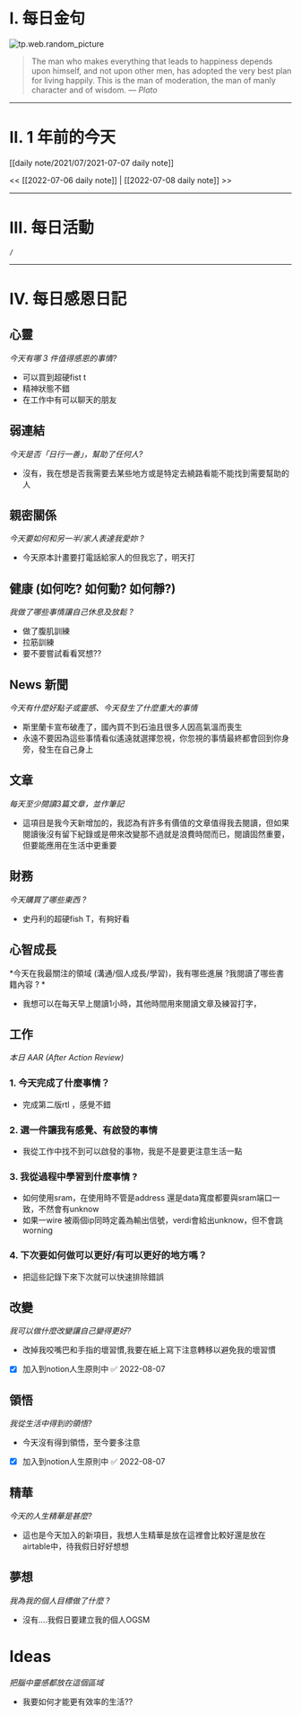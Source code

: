 # I. 每日金句
![tp.web.random_picture](https://images.unsplash.com/photo-1655494199774-4ca28b900686?crop=entropy&cs=tinysrgb&fit=crop&fm=jpg&h=1080&ixid=MnwxfDB8MXxyYW5kb218MHx8fHx8fHx8MTY1NzIwMzU5MA&ixlib=rb-1.2.1&q=80&w=1920) <br>
> The man who makes everything that leads to happiness depends upon himself, and not upon other men, has adopted the very best plan for living happily. This is the man of moderation, the man of manly character and of wisdom.
> — <cite>Plato</cite>

---

# II. 1 年前的今天
[[daily note/2021/07/2021-07-07 daily note]]

<< [[2022-07-06 daily note]] |  [[2022-07-08 daily note]] >>


---
# III. 每日活動

```ActivityHistory
/
```

---
# IV. 每日感恩日記
## 心靈
*今天有哪 3 件值得感恩的事情?*
- 可以買到超硬fist t
- 精神狀態不錯
- 在工作中有可以聊天的朋友

## 弱連結
*今天是否「日行一善」，幫助了任何人?*
 - 沒有，我在想是否我需要去某些地方或是特定去繞路看能不能找到需要幫助的人

## 親密關係
*今天要如何和另一半/家人表達我愛妳 ?*
 - 今天原本計畫要打電話給家人的但我忘了，明天打

## 健康 (如何吃? 如何動? 如何靜?)
*我做了哪些事情讓自己休息及放鬆 ?*
 - 做了腹肌訓練
 - 拉筋訓練
 - 要不要嘗試看看冥想??

## News 新聞
*今天有什麼好點子或靈感、今天發生了什麼重大的事情*
 - 斯里蘭卡宣布破產了，國內買不到石油且很多人因高氣溫而喪生
 - 永遠不要因為這些事情看似遙遠就選擇忽視，你忽視的事情最終都會回到你身旁，發生在自己身上

## 文章
*每天至少閱讀3篇文章，並作筆記*
 - 這項目是我今天新增加的，我認為有許多有價值的文章值得我去閱讀，但如果閱讀後沒有留下紀錄或是帶來改變那不過就是浪費時間而已，閱讀固然重要，但要能應用在生活中更重要

## 財務
*今天購買了哪些東西 ?*

 - 史丹利的超硬fish T，有夠好看

## 心智成長
*今天在我最關注的領域 (溝通/個人成長/學習)，我有哪些進展 ?我閱讀了哪些書籍內容 ? *
 - 我想可以在每天早上閱讀1小時，其他時間用來閱讀文章及練習打字，

## 工作

*本日 AAR (After Action Review)*
### 1. 今天完成了什麼事情？ 
 - 完成第二版rtl ，感覺不錯

### 2. 選一件讓我有感覺、有啟發的事情 
 - 我從工作中找不到可以啟發的事物，我是不是要更注意生活一點

### 3. 我從過程中學習到什麼事情 ? 
 - 如何使用sram，在使用時不管是address 還是data寬度都要與sram端口一致，不然會有unknow
 - 如果一wire 被兩個ip同時定義為輸出信號，verdi會給出unknow，但不會跳worning

### 4. 下次要如何做可以更好/有可以更好的地方嗎？
- 把這些記錄下來下次就可以快速排除錯誤

## 改變
*我可以做什麼改變讓自己變得更好?*
 - 改掉我咬嘴巴和手指的壞習慣,我要在紙上寫下注意轉移以避免我的壞習慣
- [x] 加入到notion人生原則中 ✅ 2022-08-07

## 領悟
*我從生活中得到的領悟?*
 - 今天沒有得到領悟，至今要多注意
- [x] 加入到notion人生原則中 ✅ 2022-08-07

## 精華
*今天的人生精華是甚麼?*
 - 這也是今天加入的新項目，我想人生精華是放在這裡會比較好還是放在airtable中，待我假日好好想想

## 夢想
*我為我的個人目標做了什麼 ?*
 - 沒有....我假日要建立我的個人OGSM

# Ideas
*把腦中靈感都放在這個區域*
 - 我要如何才能更有效率的生活??
